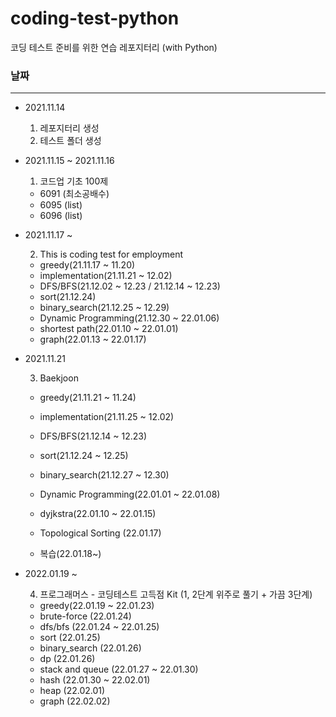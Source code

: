 # coding-test-python

코딩 테스트 준비를 위한 연습 레포지터리 (with Python)

### 날짜

---

- 2021.11.14

  1. 레포지터리 생성
  2. 테스트 폴더 생성

- 2021.11.15 ~ 2021.11.16

  1. 코드업 기초 100제

  - 6091 (최소공배수)
  - 6095 (list)
  - 6096 (list)

- 2021.11.17 ~

  2. This is coding test for employment

  - greedy(21.11.17 ~ 11.20)
  - implementation(21.11.21 ~ 12.02)
  - DFS/BFS(21.12.02 ~ 12.23 / 21.12.14 ~ 12.23)
  - sort(21.12.24)
  - binary_search(21.12.25 ~ 12.29)
  - Dynamic Programming(21.12.30 ~ 22.01.06)
  - shortest path(22.01.10 ~ 22.01.01)
  - graph(22.01.13 ~ 22.01.17)

- 2021.11.21

  3. Baekjoon

  - greedy(21.11.21 ~ 11.24)
  - implementation(21.11.25 ~ 12.02)
  - DFS/BFS(21.12.14 ~ 12.23)
  - sort(21.12.24 ~ 12.25)
  - binary_search(21.12.27 ~ 12.30)
  - Dynamic Programming(22.01.01 ~ 22.01.08)
  - dyjkstra(22.01.10 ~ 22.01.15)
  - Topological Sorting (22.01.17)

  - 복습(22.01.18~)

- 2022.01.19 ~

  4. 프로그래머스 - 코딩테스트 고득점 Kit (1, 2단계 위주로 풀기 + 가끔 3단계)

  - greedy(22.01.19 ~ 22.01.23)
  - brute-force (22.01.24)
  - dfs/bfs (22.01.24 ~ 22.01.25)
  - sort (22.01.25)
  - binary_search (22.01.26)
  - dp (22.01.26)
  - stack and queue (22.01.27 ~ 22.01.30)
  - hash (22.01.30 ~ 22.02.01)
  - heap (22.02.01)
  - graph (22.02.02)

